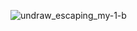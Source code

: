 
![undraw_escaping_my-1-b](https://user-images.githubusercontent.com/82118914/215297101-b48ad956-6767-4c36-aceb-0c2f72cf9c5c.svg)

